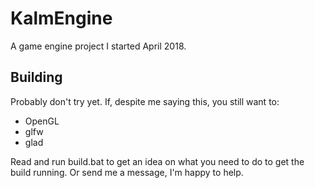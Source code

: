 # KalmEngine

A game engine project I started April 2018.

## Building
Probably don't try yet. If, despite me saying this, you still want to:
* OpenGL
* glfw
* glad

Read and run build.bat to get an idea on what you need to do to get the build running.
Or send me a message, I'm happy to help.
